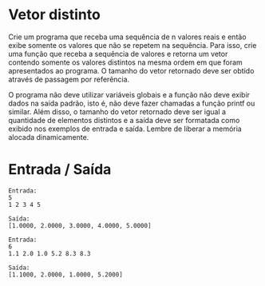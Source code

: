# Vetor distinto

Crie um programa que receba uma sequência de n valores reais e então exibe somente os valores que não se repetem na sequência. Para isso, crie uma função que receba a sequência de valores e retorna um vetor contendo somente os valores distintos na mesma ordem em que foram apresentados ao programa. O tamanho do vetor retornado deve ser obtido através de passagem por referência.

O programa não deve utilizar variáveis globais e a função não deve exibir dados na saída padrão, isto é, não deve fazer chamadas a função printf ou similar. Além disso, o tamanho do vetor retornado deve ser igual a quantidade de elementos distintos e a saída deve ser formatada como exibido nos exemplos de entrada e saída. Lembre de liberar a memória alocada dinamicamente.

# Entrada / Saída

```
Entrada:
5
1 2 3 4 5

Saída:
[1.0000, 2.0000, 3.0000, 4.0000, 5.0000]
```

```
Entrada:
6
1.1 2.0 1.0 5.2 8.3 8.3

Saída:
[1.1000, 2.0000, 1.0000, 5.2000]
```